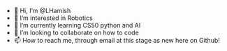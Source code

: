 - 👋 Hi, I’m @LHamish
- 👀 I’m interested in Robotics
- 🌱 I’m currently learning CS50 python and AI
- 💞️ I’m looking to collaborate on how to code
- 📫 How to reach me, through email at this stage as new here on Github!

<!---
LHamish/LHamish is a ✨ special ✨ repository because its `README.md` (this file) appears on your GitHub profile.
You can click the Preview link to take a look at your changes.
--->
